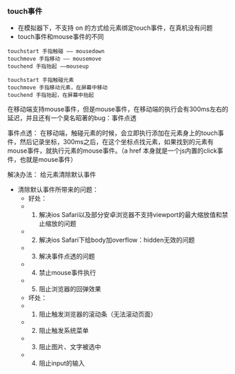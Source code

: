 ### touch事件

* 在模拟器下，不支持 on 的方式给元素绑定touch事件，在真机没有问题
* touch事件和mouse事件的不同

```
touchstart 手指触碰 —— mousedown
touchmove 手指移动 —— mousemove
touchend 手指抬起 ——mouseup

touchstart 手指触碰元素
touchmove 手指移动元素，在屏幕中移动
touchend 手指抬起，在屏幕中抬起
```
在移动端支持mouse事件，但是mouse事件，在移动端的执行会有300ms左右的延迟，并且还有一个臭名昭著的bug：事件点透

事件点透：
在移动端，触碰元素的时候，会立即执行添加在元素身上的touch事件，然后记录坐标，300ms之后，在这个坐标点找元素，如果找到的元素有mouse事件，就执行元素的mouse事件。（a href 本身就是一个js内置的click事件，也就是mouse事件）

解决办法：
    给元素清除默认事件

* 清除默认事件所带来的问题：
    * 好处：
    - 1. 解决ios Safari以及部分安卓浏览器不支持viewport的最大缩放值和禁止缩放的问题
    - 2. 解决ios Safari下给body加overflow：hidden无效的问题
    - 3. 解决事件点透的问题
    - 4. 禁止mouse事件执行
    - 5. 阻止浏览器的回弹效果
    * 坏处：
    - 1. 阻止触发浏览器的滚动条（无法滚动页面）
    - 2. 阻止触发系统菜单
    - 3. 阻止图片、文字被选中
    - 4. 阻止input的输入
